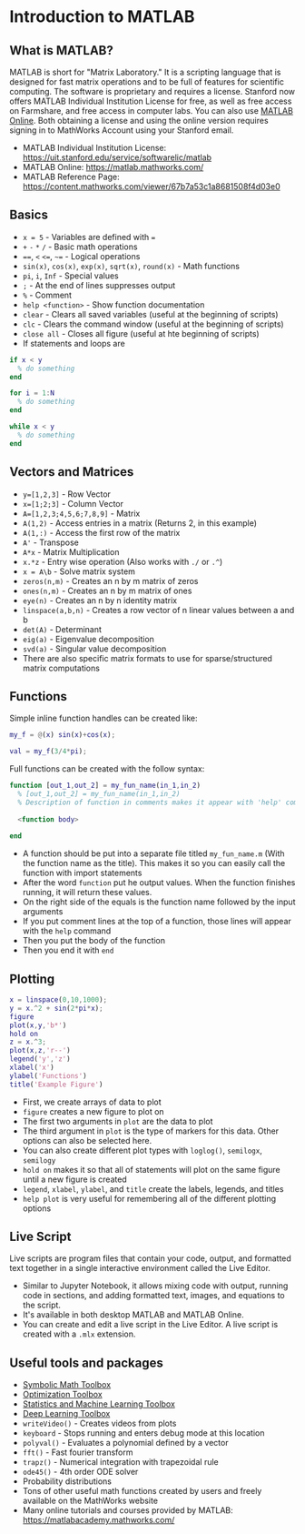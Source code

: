 # Introduction to MATLAB

## What is MATLAB?
MATLAB is short for "Matrix Laboratory." It is a scripting language that is designed for fast matrix operations and to be full of features for scientific computing. The software is proprietary and requires a license. Stanford now offers MATLAB Individual Institution License for free, as well as free access on Farmshare, and free access in computer labs. You can also use [MATLAB Online](https://www.mathworks.com/products/matlab-online.html). Both obtaining a license and using the online version requires signing in to MathWorks Account using your Stanford email.

* MATLAB Individual Institution License: https://uit.stanford.edu/service/softwarelic/matlab
* MATLAB Online: https://matlab.mathworks.com/
* MATLAB Reference Page: https://content.mathworks.com/viewer/67b7a53c1a8681508f4d03e0
  
## Basics
* `x = 5` - Variables are defined with `=`
* `+` `-` `*` `/` - Basic math operations
* `==`, `<` `<=`, `~=` - Logical operations
* `sin(x)`, `cos(x)`, `exp(x)`, `sqrt(x)`, `round(x)` - Math functions
* `pi`, `i`, `Inf` - Special values
* `;` - At the end of lines suppresses output
* `%` - Comment
* `help <function>` - Show function documentation
* `clear` - Clears all saved variables (useful at the beginning of scripts)
* `clc` - Clears the command window (useful at the beginning of scripts)
* `close all` - Closes all figure (useful at hte beginning of scripts)
* If statements and loops are 
```matlab
if x < y
  % do something
end

for i = 1:N
  % do something
end

while x < y
  % do something
end
```

## Vectors and Matrices
* `y=[1,2,3]` - Row Vector
* `x=[1;2;3]` - Column Vector
* `A=[1,2,3;4,5,6;7,8,9]` - Matrix
* `A(1,2)` - Access entries in a matrix (Returns 2, in this example)
* `A(1,:)` - Access the first row of the matrix
* `A'` - Transpose
* `A*x` - Matrix Multiplication
* `x.*z` - Entry wise operation (Also works with `./` or `.^`)
* `x = A\b` - Solve matrix system
* `zeros(n,m)` - Creates an n by m matrix of zeros
* `ones(n,m)` - Creates an n by m matrix of ones
* `eye(n)` - Creates an n by n identity matrix
* `linspace(a,b,n)` - Creates a row vector of n linear values between a and b
* `det(A)` - Determinant
* `eig(a)` - Eigenvalue decomposition
* `svd(a)` - Singular value decomposition
* There are also specific matrix formats to use for sparse/structured matrix computations

## Functions
Simple inline function handles can be created like:
```matlab
my_f = @(x) sin(x)+cos(x);

val = my_f(3/4*pi);
```

Full functions can be created with the follow syntax:
```matlab
function [out_1,out_2] = my_fun_name(in_1,in_2)
  % [out_1,out_2] = my_fun_name(in_1,in_2)
  % Description of function in comments makes it appear with 'help' command
  
  <function body>
  
end
```
* A function should be put into a separate file titled `my_fun_name.m` (With the function name as the title). This makes it so you can easily call the function with import statements
* After the word `function` put he output values. When the function finishes running, it will return these values.
* On the right side of the equals is the function name followed by the input arguments
* If you put comment lines at the top of a function, those lines will appear with the `help` command
* Then you put the body of the function 
* Then you end it with `end`

## Plotting
```matlab
x = linspace(0,10,1000);
y = x.^2 + sin(2*pi*x);
figure
plot(x,y,'b*')
hold on
z = x.^3;
plot(x,z,'r--')
legend('y','z')
xlabel('x')
ylabel('Functions')
title('Example Figure')
```
* First, we create arrays of data to plot
* `figure` creates a new figure to plot on
* The first two arguments in `plot` are the data to plot
* The third argument in `plot` is the type of markers for this data. Other options can also be selected here.
* You can also create different plot types with `loglog()`, `semilogx`, `semilogy`
* `hold on` makes it so that all of statements will plot on the same figure until a new figure is created
* `legend`, `xlabel`, `ylabel`, and `title` create the labels, legends, and titles
* `help plot` is very useful for remembering all of the different plotting options

## Live Script
Live scripts are program files that contain your code, output, and formatted text together in a single interactive environment called the Live Editor. 
* Similar to Jupyter Notebook, it allows mixing code with output, running code in sections, and adding formatted text, images, and equations to the script.
* It's available in both desktop MATLAB and MATLAB Online.
* You can create and edit a live script in the Live Editor. A live script is created with a ``.mlx`` extension.


## Useful tools and packages
* [Symbolic Math Toolbox](https://www.mathworks.com/products/symbolic.html)
* [Optimization Toolbox](https://www.mathworks.com/products/optimization.html)
* [Statistics and Machine Learning Toolbox](https://www.mathworks.com/products/statistics.html)
* [Deep Learning Toolbox](https://www.mathworks.com/products/deep-learning.html)
* `writeVideo()` - Creates videos from plots
* `keyboard` - Stops running and enters debug mode at this location
* `polyval()` - Evaluates a polynomial defined by a vector
* `fft()` - Fast fourier transform
* `trapz()` - Numerical integration with trapezoidal rule
* `ode45()` - 4th order ODE solver
* Probability distributions
* Tons of other useful math functions created by users and freely available on the MathWorks website
* Many online tutorials and courses provided by MATLAB: https://matlabacademy.mathworks.com/
